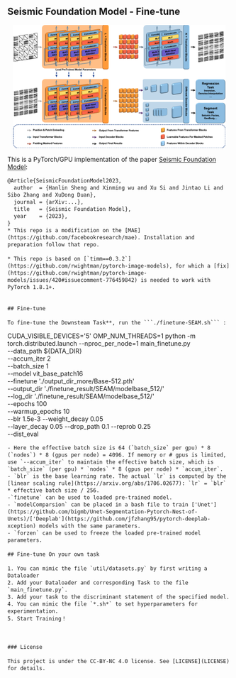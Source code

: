 ## Seismic Foundation Model - Fine-tune

<p align="center">
  <img src="../assert/Network.png" width="480">
</p>

This is a PyTorch/GPU implementation of the paper [Seismic Foundation Model](https://arxiv.org/abs/2111.06377):
```
@Article{SeismicFoundationModel2023,
  author  = {Hanlin Sheng and Xinming wu and Xu Si and Jintao Li and Sibo Zhang and XuDong Duan},
  journal = {arXiv:...},
  title   = {Seismic Foundation Model},
  year    = {2023},
}
* This repo is a modification on the [MAE](https://github.com/facebookresearch/mae). Installation and preparation follow that repo.

* This repo is based on [`timm==0.3.2`](https://github.com/rwightman/pytorch-image-models), for which a [fix](https://github.com/rwightman/pytorch-image-models/issues/420#issuecomment-776459842) is needed to work with PyTorch 1.8.1+.


## Fine-tune

To fine-tune the Downsteam Task**, run the ```./finetune-SEAM.sh``` :
```
CUDA_VISIBLE_DEVICES='5' OMP_NUM_THREADS=1 python -m torch.distributed.launch --nproc_per_node=1 main_finetune.py \
    --data_path ${DATA_DIR} \
    --accum_iter 2 \
    --batch_size 1 \
    --model vit_base_patch16 \
    --finetune './output_dir_more/Base-512.pth'\
    --output_dir './finetune_result/SEAM/modelbase_512/' \
    --log_dir './finetune_result/SEAM/modelbase_512/' \
    --epochs 100 \
    --warmup_epochs 10 \
    --blr 1.5e-3 --weight_decay 0.05 \
    --layer_decay 0.05 --drop_path 0.1 --reprob 0.25 \
    --dist_eval
```
- Here the effective batch size is 64 (`batch_size` per gpu) * 8 (`nodes`) * 8 (gpus per node) = 4096. If memory or # gpus is limited, use `--accum_iter` to maintain the effective batch size, which is `batch_size` (per gpu) * `nodes` * 8 (gpus per node) * `accum_iter`.
- `blr` is the base learning rate. The actual `lr` is computed by the [linear scaling rule](https://arxiv.org/abs/1706.02677): `lr` = `blr` * effective batch size / 256.
-`finetune` can be used to loaded pre-trained model.
- `modelComparsion` can be placed in a bash file to train ['Unet'](https://github.com/bigmb/Unet-Segmentation-Pytorch-Nest-of-Unets)/['Deeplab'](https://github.com/jfzhang95/pytorch-deeplab-xception) models with the same parameters. 
- `forzen` can be used to freeze the loaded pre-trained model parameters.

## Fine-tune On your own task

1. You can mimic the file `util/datasets.py` by first writing a Dataloader
2. Add your Dataloader and corresponding Task to the file `main_finetune.py`.
3. Add your task to the discriminant statement of the specified model.
4. You can mimic the file `*.sh*` to set hyperparameters for experimentation.
5. Start Training！



### License

This project is under the CC-BY-NC 4.0 license. See [LICENSE](LICENSE) for details.
